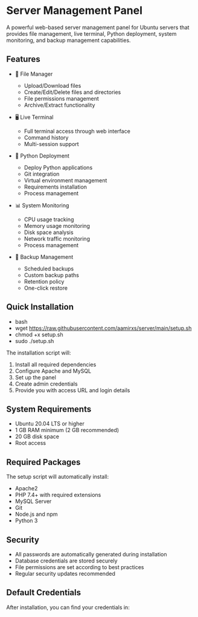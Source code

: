 # Server Management Panel

A powerful web-based server management panel for Ubuntu servers that provides file management, live terminal, Python deployment, system monitoring, and backup management capabilities.

## Features

- 📁 File Manager
  - Upload/Download files
  - Create/Edit/Delete files and directories
  - File permissions management
  - Archive/Extract functionality

- 🖥️ Live Terminal
  - Full terminal access through web interface
  - Command history
  - Multi-session support

- 🐍 Python Deployment
  - Deploy Python applications
  - Git integration
  - Virtual environment management
  - Requirements installation
  - Process management

- 📊 System Monitoring
  - CPU usage tracking
  - Memory usage monitoring
  - Disk space analysis
  - Network traffic monitoring
  - Process management

- 💾 Backup Management
  - Scheduled backups
  - Custom backup paths
  - Retention policy
  - One-click restore

## Quick Installation
- bash
- wget https://raw.githubusercontent.com/aamirxs/server/main/setup.sh
- chmod +x setup.sh
- sudo ./setup.sh

The installation script will:
1. Install all required dependencies
2. Configure Apache and MySQL
3. Set up the panel
4. Create admin credentials
5. Provide you with access URL and login details

## System Requirements

- Ubuntu 20.04 LTS or higher
- 1 GB RAM minimum (2 GB recommended)
- 20 GB disk space
- Root access

## Required Packages

The setup script will automatically install:
- Apache2
- PHP 7.4+ with required extensions
- MySQL Server
- Git
- Node.js and npm
- Python 3

## Security

- All passwords are automatically generated during installation
- Database credentials are stored securely
- File permissions are set according to best practices
- Regular security updates recommended

## Default Credentials

After installation, you can find your credentials in:
